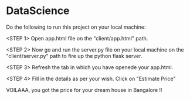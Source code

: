 # DataScience

Do the following to run this project on your local machine:

<STEP 1> 
Open app.html file on the "client/app.html" path.

<STEP 2>
Now go and run the server.py file on your local machine on the "client/server.py" path to fire up the python flask server.

<STEP 3>
Refresh the tab in which you have openede your app.html.

<STEP 4>
Fill in the details as per your wish. Click on "Estimate Price"

VOILAAA, you got the price for your dream house in Bangalore !!
